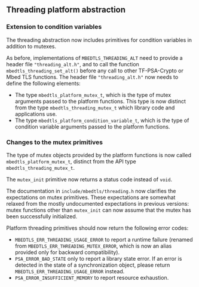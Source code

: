 ## Threading platform abstraction

### Extension to condition variables

The threading abstraction now includes primitives for condition variables in addition to mutexes.

As before, implementations of `MBEDTLS_THREADING_ALT` need to provide a header file `"threading_alt.h"`, and to call the function `mbedtls_threading_set_alt()` before any call to other TF-PSA-Crypto or Mbed TLS functions. The header file `"threading_alt.h"` now needs to define the following elements:

* The type `mbedtls_platform_mutex_t`, which is the type of mutex arguments passed to the platform functions. This type is now distinct from the type `mbedtls_threading_mutex_t` which library code and applications use.
* The type `mbedtls_platform_condition_variable_t`, which is the type of condition variable arguments passed to the platform functions.

### Changes to the mutex primitives

The type of mutex objects provided by the platform functions is now called `mbedtls_platform_mutex_t`, distinct from the API type `mbedtls_threading_mutex_t`.

The `mutex_init` primitive now returns a status code instead of `void`.

The documentation in `include/mbedtls/threading.h` now clarifies the expectations on mutex primitives. These expectations are somewhat relaxed from the mostly undocumented expectations in previous versions: mutex functions other than `mutex_init` can now assume that the mutex has been successfully initialized.

Platform threading primitives should now return the following error codes:

* `MBEDTLS_ERR_THREADING_USAGE_ERROR` to report a runtime failure (renamed from `MBEDTLS_ERR_THREADING_MUTEX_ERROR`, which is now an alias provided only for backward compatibility).
* `PSA_ERROR_BAD_STATE` only to report a library state error. If an error is detected in the state of a synchronization object, please return `MBEDTLS_ERR_THREADING_USAGE_ERROR` instead.
* `PSA_ERROR_INSUFFICIENT_MEMORY` to report resource exhaustion.
